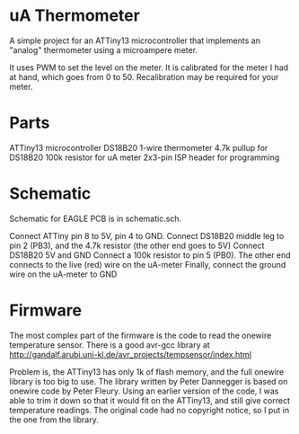 uA Thermometer
==============

A simple project for an ATTiny13 microcontroller that implements an "analog" thermometer using a microampere meter.

It uses PWM to set the level on the meter. It is calibrated for the meter I had at hand, which goes from 0 to 50. Recalibration may be required for your meter.

Parts
=====

ATTiny13 microcontroller
DS18B20 1-wire thermometer
4.7k pullup for DS18B20
100k resistor for uA meter
2x3-pin ISP header for programming

Schematic
=========

Schematic for EAGLE PCB is in schematic.sch.

Connect ATTiny pin 8 to 5V, pin 4 to GND.
Connect DS18B20 middle leg to pin 2 (PB3), and the 4.7k resistor (the other end goes to 5V)
Connect DS18B20 5V and GND
Connect a 100k resistor to pin 5 (PB0). The other end connects to the live (red) wire on the uA-meter
Finally, connect the ground wire on the uA-meter to GND

Firmware
========

The most complex part of the firmware is the code to read the onewire temperature sensor. There is a good avr-gcc
library at http://gandalf.arubi.uni-kl.de/avr_projects/tempsensor/index.html

Problem is, the ATTiny13 has only 1k of flash memory, and the full onewire library is too big to use. The library
written by Peter Dannegger is based on onewire code by Peter Fleury. Using an earlier version of the code, I was able
to trim it down so that it would fit on the ATTiny13, and still give correct temperature readings. The original code
had no copyright notice, so I put in the one from the library.
